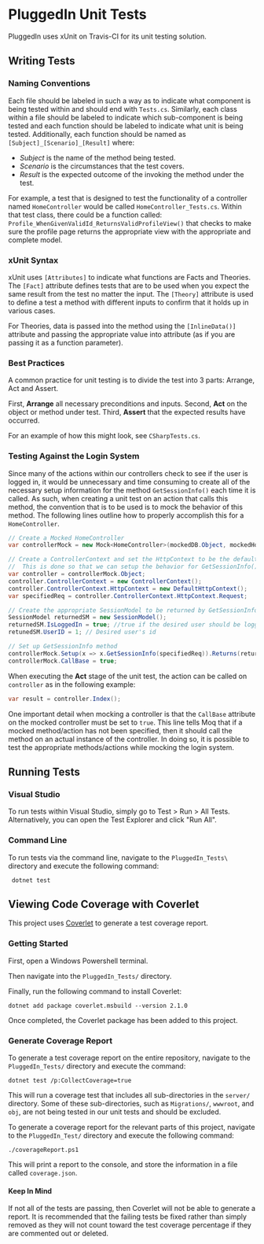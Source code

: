 # PluggedIn Unit Tests
PluggedIn uses xUnit on Travis-CI for its unit testing solution.

## Writing Tests

### Naming Conventions

Each file should be labeled in such a way as to indicate what 
component is being tested within and should end with `Tests.cs`. 
Similarly, each class within a file should be labeled to indicate 
which sub-component is being tested and each function should be 
labeled to indicate what unit is being tested. Additionally, each 
function should be named as `[Subject]_[Scenario]_[Result]` 
where:

- _Subject_ is the name of the method being tested.
- _Scenario_ is the circumstances that the test covers.
- _Result_ is the expected outcome of the invoking the method under
the test.


For example, a test that is designed to test the functionality 
of a controller named `HomeController` would be called
`HomeController_Tests.cs`. Within that test class, there could
be a function called: `Profile_WhenGivenValidId_ReturnsValidProfileView()` 
that checks to make sure the profile page returns the appropriate 
view with the appropriate and complete model.


### xUnit Syntax

xUnit uses `[Attributes]` to indicate what functions are Facts 
and Theories. The `[Fact]` attribute defines tests that are to 
be used when you expect the same result from the test no matter 
the input. The `[Theory]` attribute is used to define a test a 
method with different inputs to confirm that it holds up in 
various cases.

For Theories, data is passed into the method using the 
`[InlineData()]` attribute and passing the appropriate value 
into attribute (as if you are passing it as a function parameter).

### Best Practices

A common practice for unit testing is to divide the test into 
3 parts: Arrange, Act and Assert.

First, **Arrange** all necessary preconditions and inputs.
Second, **Act** on the object or method under test.
Third, **Assert** that the expected results have occurred.

For an example of how this might look, see `CSharpTests.cs`.

### Testing Against the Login System

Since many of the actions within our controllers check to see
if the user is logged in, it would be unnecessary and time
consuming to create all of the necessary setup information
for the method `GetSessionInfo()` each time it is called. 
As such, when creating a unit test on an action that calls 
this method, the convention that is to be used is to mock 
the behavior of this method. The following lines outline
how to properly accomplish this for a `HomeController`.

```csharp
// Create a Mocked HomeController
var controllerMock = new Mock<HomeController>(mockedDB.Object, mockedHostEnv.Object);

// Create a ControllerContext and set the HttpContext to be the default
//  This is done so that we can setup the behavior for GetSessionInfo()
var controller = controllerMock.Object;
controller.ControllerContext = new ControllerContext();
controller.ControllerContext.HttpContext = new DefaultHttpContext();
var specifiedReq = controller.ControllerContext.HttpContext.Request;

// Create the appropriate SessionModel to be returned by GetSessionInfo()
SessionModel returnedSM = new SessionModel();
returnedSM.IsLoggedIn = true; //true if the desired user should be logged in
retunedSM.UserID = 1; // Desired user's id

// Set up GetSessionInfo method
controllerMock.Setup(x => x.GetSessionInfo(specifiedReq)).Returns(returnedSM);
controllerMock.CallBase = true;
```

When executing the **Act** stage of the unit test, the action
can be called on `controller` as in the following example:

```csharp
var result = controller.Index();
```

One important detail when mocking a controller is that the
`CallBase` attribute on the mocked controller must be set to 
`true`. This line tells Moq that if a mocked method/action 
has not been specified, then it should call the method on an 
actual instance of the controller. In doing so, it is possible
to test the appropriate methods/actions while mocking the 
login system.


## Running Tests

### Visual Studio

To run tests within Visual Studio, simply go to Test > Run > 
All Tests. Alternatively, you can open the Test Explorer and 
click "Run All".

### Command Line

To run tests via the command line, navigate to the 
`PluggedIn_Tests\` directory and execute the following command:

```
 dotnet test
```

## Viewing Code Coverage with Coverlet

This project uses [Coverlet](https://github.com/tonerdo/coverlet) 
to generate a test coverage report. 

### Getting Started

First, open a Windows Powershell terminal.

Then navigate into the `PluggedIn_Tests/` directory.

Finally, run the following command to install Coverlet:

```
dotnet add package coverlet.msbuild --version 2.1.0
```

Once completed, the Coverlet package has been added to this
project.

### Generate Coverage Report

To generate a test coverage report on the entire repository,
navigate to the `PluggedIn_Tests/` directory and execute 
the command:

```
dotnet test /p:CollectCoverage=true
```

This will run a coverage test that includes all sub-directories 
in the `server/` directory. Some of these sub-directories, such
as `Migrations/`, `wwwroot`, and `obj`, are not being tested
in our unit tests and should be excluded. 

To generate a coverage report for the relevant parts of this
project, navigate to the `PluggedIn_Test/` directory and 
execute the following command:

```
./coverageReport.ps1
```

This will print a report to the console, and store the 
information in a file called `coverage.json`.

#### Keep In Mind

If not all of the tests are passing, then Coverlet will not be 
able to generate a report. It is recommended that the
failing tests be fixed rather than simply removed as they will
not count toward the test coverage percentage if they are 
commented out or deleted.

